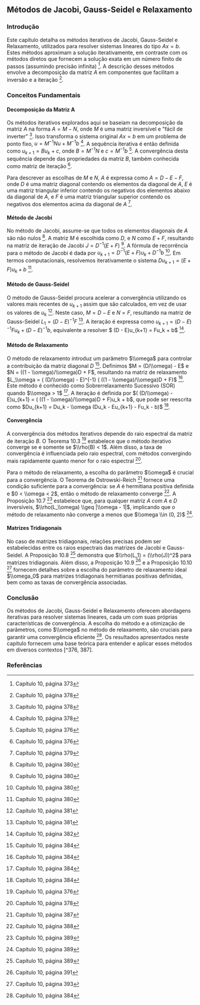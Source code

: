 ## Métodos de Jacobi, Gauss-Seidel e Relaxamento

### Introdução
Este capítulo detalha os métodos iterativos de Jacobi, Gauss-Seidel e Relaxamento, utilizados para resolver sistemas lineares do tipo $Ax = b$. Estes métodos aproximam a solução iterativamente, em contraste com os métodos diretos que fornecem a solução exata em um número finito de passos (assumindo precisão infinita) [^373]. A descrição desses métodos envolve a decomposição da matriz $A$ em componentes que facilitam a inversão e a iteração [^378].

### Conceitos Fundamentais
#### Decomposição da Matriz A
Os métodos iterativos explorados aqui se baseiam na decomposição da matriz $A$ na forma $A = M - N$, onde $M$ é uma matriz inversível e "fácil de inverter" [^378]. Isso transforma o sistema original $Ax = b$ em um problema de ponto fixo, $u = M^{-1}Nu + M^{-1}b$ [^378]. A sequência iterativa é então definida como $u_{k+1} = Bu_k + c$, onde $B = M^{-1}N$ e $c = M^{-1}b$ [^376]. A convergência desta sequência depende das propriedades da matriz $B$, também conhecida como matriz de iteração [^376].

Para descrever as escolhas de $M$ e $N$, $A$ é expressa como $A = D - E - F$, onde $D$ é uma matriz diagonal contendo os elementos da diagonal de $A$, $E$ é uma matriz triangular inferior contendo os negativos dos elementos abaixo da diagonal de $A$, e $F$ é uma matriz triangular superior contendo os negativos dos elementos acima da diagonal de $A$ [^379].

#### Método de Jacobi
No método de Jacobi, assume-se que todos os elementos diagonais de $A$ são não nulos [^380]. A matriz $M$ é escolhida como $D$, e $N$ como $E + F$, resultando na matriz de iteração de Jacobi $J = D^{-1}(E + F)$ [^380]. A fórmula de recorrência para o método de Jacobi é dada por $u_{k+1} = D^{-1}(E + F)u_k + D^{-1}b$ [^380]. Em termos computacionais, resolvemos iterativamente o sistema $Du_{k+1} = (E + F)u_k + b$ [^380].

#### Método de Gauss-Seidel
O método de Gauss-Seidel procura acelerar a convergência utilizando os valores mais recentes de $u_{k+1}$ assim que são calculados, em vez de usar os valores de $u_k$ [^381]. Neste caso, $M = D - E$ e $N = F$, resultando na matriz de Gauss-Seidel $L_1 = (D - E)^{-1}F$ [^381]. A iteração é expressa como $u_{k+1} = (D - E)^{-1}Fu_k + (D - E)^{-1}b$, equivalente a resolver $ (D - E)u_{k+1} = Fu_k + b$ [^382].

#### Método de Relaxamento
O método de relaxamento introduz um parâmetro $\\omega$ para controlar a contribuição da matriz diagonal $D$ [^384]. Definimos $M = (D/\\omega) - E$ e $N = ((1 - \\omega)/\\omega)D + F$, resultando na matriz de relaxamento $L_\\omega = ( (D/\\omega) - E)^{-1} ( ((1 - \\omega)/\\omega)D + F)$ [^384]. Este método é conhecido como Sobrerrelaxamento Sucessivo (SOR) quando $\\omega > 1$ [^384]. A iteração é definida por $( (D/\\omega) - E)u_{k+1} = ( ((1 - \\omega)/\\omega)D + F)u_k + b$, que pode ser reescrita como $Du_{k+1} = Du_k - \\omega (Du_k - Eu_{k+1} - Fu_k - b)$ [^384].

#### Convergência
A convergência dos métodos iterativos depende do raio espectral da matriz de iteração $B$. O Teorema 10.3 [^376] estabelece que o método iterativo converge se e somente se $\\rho(B) < 1$. Além disso, a taxa de convergência é influenciada pelo raio espectral, com métodos convergindo mais rapidamente quanto menor for o raio espectral [^378].

Para o método de relaxamento, a escolha do parâmetro $\\omega$ é crucial para a convergência. O Teorema de Ostrowski-Reich [^387] fornece uma condição suficiente para a convergência: se $A$ é hermitiana positiva definida e $0 < \\omega < 2$, então o método de relaxamento converge [^388]. A Proposição 10.7 [^389] estabelece que, para qualquer matriz $A$ com $A$ e $D$ inversíveis, $\\rho(L_\\omega) \\geq |\\omega - 1|$, implicando que o método de relaxamento não converge a menos que $\\omega \\in (0, 2)$ [^389].

#### Matrizes Tridiagonais
No caso de matrizes tridiagonais, relações precisas podem ser estabelecidas entre os raios espectrais das matrizes de Jacobi e Gauss-Seidel. A Proposição 10.8 [^389] demonstra que $\\rho(L_1) = (\\rho(J))^2$ para matrizes tridiagonais. Além disso, a Proposição 10.9 [^391] e a Proposição 10.10 [^393] fornecem detalhes sobre a escolha do parâmetro de relaxamento ideal $\\omega_0$ para matrizes tridiagonais hermitianas positivas definidas, bem como as taxas de convergência associadas.

### Conclusão
Os métodos de Jacobi, Gauss-Seidel e Relaxamento oferecem abordagens iterativas para resolver sistemas lineares, cada um com suas próprias características de convergência. A escolha do método e a otimização de parâmetros, como $\\omega$ no método de relaxamento, são cruciais para garantir uma convergência eficiente [^384]. Os resultados apresentados neste capítulo fornecem uma base teórica para entender e aplicar esses métodos em diversos contextos [^376, 387].

### Referências
[^373]: Capítulo 10, página 373
[^376]: Capítulo 10, página 376
[^378]: Capítulo 10, página 378
[^379]: Capítulo 10, página 379
[^380]: Capítulo 10, página 380
[^381]: Capítulo 10, página 381
[^382]: Capítulo 10, página 382
[^384]: Capítulo 10, página 384
[^387]: Capítulo 10, página 387
[^388]: Capítulo 10, página 388
[^389]: Capítulo 10, página 389
[^391]: Capítulo 10, página 391
[^393]: Capítulo 10, página 393
<!-- END -->